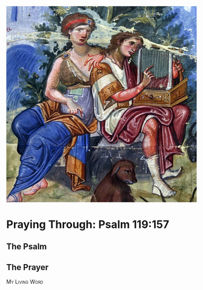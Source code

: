 <img class="intro-right" src="art-paris-psalter.jpg">

<style>
  li {list-style-type: none;}
  p + ul {
    margin-top: -18px;
}
</style>

# Praying Through: Psalm 119:157

## The Psalm

## The Prayer

<div style="font-variant: small-caps;">
My Living Word
</div>
